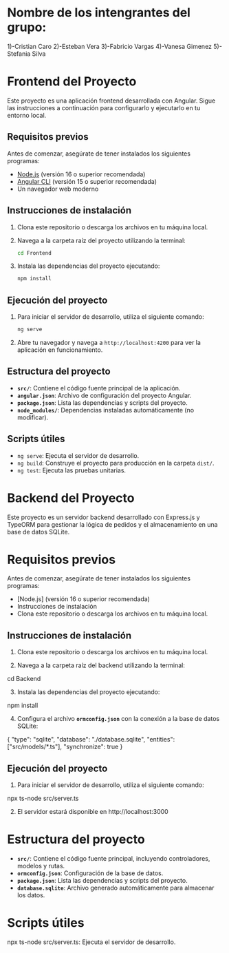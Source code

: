 # Nombre de los intengrantes del grupo:

1)-Cristian Caro
2)-Esteban Vera
3)-Fabricio Vargas
4)-Vanesa Gimenez
5)- Stefania Silva

# Frontend del Proyecto

Este proyecto es una aplicación frontend desarrollada con Angular. Sigue las instrucciones a continuación para configurarlo y ejecutarlo en tu entorno local.

## Requisitos previos

Antes de comenzar, asegúrate de tener instalados los siguientes programas:

- [Node.js](https://nodejs.org/) (versión 16 o superior recomendada)
- [Angular CLI](https://angular.io/cli) (versión 15 o superior recomendada)
- Un navegador web moderno

## Instrucciones de instalación

1. Clona este repositorio o descarga los archivos en tu máquina local.
2. Navega a la carpeta raíz del proyecto utilizando la terminal:

   ```bash
   cd Frontend
   ```

3. Instala las dependencias del proyecto ejecutando:

   ```bash
   npm install
   ```

## Ejecución del proyecto

1. Para iniciar el servidor de desarrollo, utiliza el siguiente comando:

   ```bash
   ng serve
   ```

2. Abre tu navegador y navega a `http://localhost:4200` para ver la aplicación en funcionamiento.

## Estructura del proyecto

- **`src/`**: Contiene el código fuente principal de la aplicación.
- **`angular.json`**: Archivo de configuración del proyecto Angular.
- **`package.json`**: Lista las dependencias y scripts del proyecto.
- **`node_modules/`**: Dependencias instaladas automáticamente (no modificar).

## Scripts útiles

- `ng serve`: Ejecuta el servidor de desarrollo.
- `ng build`: Construye el proyecto para producción en la carpeta `dist/`.
- `ng test`: Ejecuta las pruebas unitarias.

# Backend del Proyecto

Este proyecto es un servidor backend desarrollado con Express.js y TypeORM para gestionar la lógica de pedidos y el almacenamiento en una base de datos SQLite.

# Requisitos previos
Antes de comenzar, asegúrate de tener instalados los siguientes programas:

- [Node.js] (versión 16 o superior recomendada)
- Instrucciones de instalación
- Clona este repositorio o descarga los archivos en tu máquina local.

## Instrucciones de instalación

1. Clona este repositorio o descarga los archivos en tu máquina local.

2. Navega a la carpeta raíz del backend utilizando la terminal:

cd Backend

3. Instala las dependencias del proyecto ejecutando:

npm install

4. Configura el archivo **`ormconfig.json`** con la conexión a la base de datos SQLite:

{
  "type": "sqlite",
  "database": "./database.sqlite",
  "entities": ["src/models/*.ts"],
  "synchronize": true
}

## Ejecución del proyecto

1. Para iniciar el servidor de desarrollo, utiliza el siguiente comando:

npx ts-node src/server.ts

2. El servidor estará disponible en http://localhost:3000

# Estructura del proyecto

- **`src/`**: Contiene el código fuente principal, incluyendo controladores, modelos y rutas.
- **`ormconfig.json`**: Configuración de la base de datos.
- **`package.json`**: Lista las dependencias y scripts del proyecto.
- **`database.sqlite`**: Archivo generado automáticamente para almacenar los datos.

# Scripts útiles

npx ts-node src/server.ts: Ejecuta el servidor de desarrollo.
